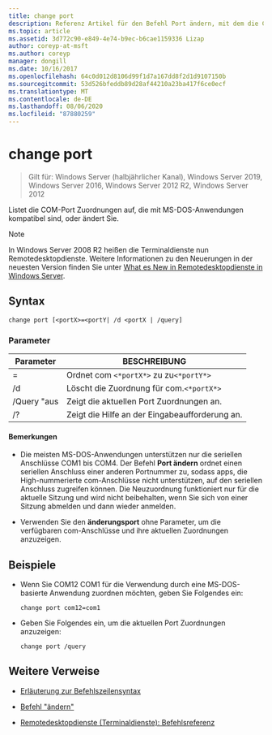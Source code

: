 ```yaml
---
title: change port
description: Referenz Artikel für den Befehl Port ändern, mit dem die COM-Port Zuordnungen aufgelistet oder geändert werden, die mit MS-DOS-Anwendungen kompatibel sind.
ms.topic: article
ms.assetid: 3d772c90-e849-4e74-b9ec-b6cae1159336 Lizap
author: coreyp-at-msft
ms.author: coreyp
manager: dongill
ms.date: 10/16/2017
ms.openlocfilehash: 64c0d012d8106d99f1d7a167dd8f2d1d9107150b
ms.sourcegitcommit: 53d526bfeddb89d28af44210a23ba417f6ce0ecf
ms.translationtype: MT
ms.contentlocale: de-DE
ms.lasthandoff: 08/06/2020
ms.locfileid: "87880259"
---
```

# <a name="change-port"></a>change port

> Gilt für: Windows Server (halbjährlicher Kanal), Windows Server 2019, Windows Server 2016, Windows Server 2012 R2, Windows Server 2012

Listet die COM-Port Zuordnungen auf, die mit MS-DOS-Anwendungen kompatibel sind, oder ändert Sie.

> [!NOTE]
> In Windows Server 2008 R2 heißen die Terminaldienste nun Remotedesktopdienste. Weitere Informationen zu den Neuerungen in der neuesten Version finden Sie unter [What es New in Remotedesktopdienste in Windows Server](/previous-versions/windows/it-pro/windows-server-2012-r2-and-2012/dn283323(v=ws.11)).

## <a name="syntax"></a>Syntax

```
change port [<portX>=<portY| /d <portX | /query]
```

### <a name="parameters"></a>Parameter

| Parameter | BESCHREIBUNG |
|-----------------|----------------------------------------|
| <portX>=<portY> | Ordnet com `<*portX*>` zu zu`<*portY*>` |
| /d<portX> | Löscht die Zuordnung für com.`<*portX*>` |
| /Query "aus | Zeigt die aktuellen Port Zuordnungen an. |
| /? | Zeigt die Hilfe an der Eingabeaufforderung an. |

#### <a name="remarks"></a>Bemerkungen

- Die meisten MS-DOS-Anwendungen unterstützen nur die seriellen Anschlüsse COM1 bis COM4. Der Befehl **Port ändern** ordnet einen seriellen Anschluss einer anderen Portnummer zu, sodass apps, die High-nummerierte com-Anschlüsse nicht unterstützen, auf den seriellen Anschluss zugreifen können. Die Neuzuordnung funktioniert nur für die aktuelle Sitzung und wird nicht beibehalten, wenn Sie sich von einer Sitzung abmelden und dann wieder anmelden.

- Verwenden Sie den **änderungsport** ohne Parameter, um die verfügbaren com-Anschlüsse und ihre aktuellen Zuordnungen anzuzeigen.

## <a name="examples"></a>Beispiele

- Wenn Sie COM12 COM1 für die Verwendung durch eine MS-DOS-basierte Anwendung zuordnen möchten, geben Sie Folgendes ein:

  ```
  change port com12=com1
  ```

- Geben Sie Folgendes ein, um die aktuellen Port Zuordnungen anzuzeigen:

  ```
  change port /query
  ```

## <a name="additional-references"></a>Weitere Verweise

- [Erläuterung zur Befehlszeilensyntax](command-line-syntax-key.md)

- [Befehl "ändern"](change.md)

- [Remotedesktopdienste (Terminaldienste): Befehlsreferenz](remote-desktop-services-terminal-services-command-reference.md)
